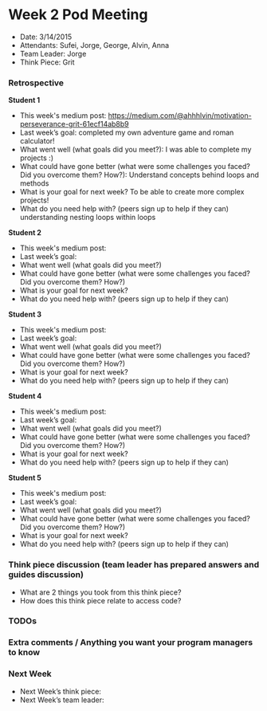 # Week 2 Pod Meeting

* Date: 3/14/2015
* Attendants: Sufei, Jorge, George, Alvin, Anna
* Team Leader: Jorge 
* Think Piece: Grit 

### Retrospective

**Student 1**

* This week's medium post: https://medium.com/@ahhhlvin/motivation-perseverance-grit-61ecf14ab8b9
* Last week’s goal: completed my own adventure game and roman calculator! 
* What went well (what goals did you meet?): I was able to complete my projects :) 
* What could have gone better (what were some challenges you faced? Did you overcome them? How?): Understand concepts behind loops and methods 
* What is your goal for next week? To be able to create more complex projects! 
* What do you need help with? (peers sign up to help if they can) understanding nesting loops within loops

**Student 2**

* This week's medium post:
* Last week’s goal:
* What went well (what goals did you meet?)
* What could have gone better (what were some challenges you faced? Did you overcome them? How?)
* What is your goal for next week?
* What do you need help with? (peers sign up to help if they can)

**Student 3**

* This week's medium post:
* Last week’s goal:
* What went well (what goals did you meet?)
* What could have gone better (what were some challenges you faced? Did you overcome them? How?)
* What is your goal for next week?
* What do you need help with? (peers sign up to help if they can)

**Student 4**

* This week's medium post:
* Last week’s goal:
* What went well (what goals did you meet?)
* What could have gone better (what were some challenges you faced? Did you overcome them? How?)
* What is your goal for next week?
* What do you need help with? (peers sign up to help if they can)

**Student 5**

* This week's medium post:
* Last week’s goal:
* What went well (what goals did you meet?)
* What could have gone better (what were some challenges you faced? Did you overcome them? How?)
* What is your goal for next week?
* What do you need help with? (peers sign up to help if they can)

### Think piece discussion (team leader has prepared answers and guides discussion)

* What are 2 things you took from this think piece?
* How does this think piece relate to access code?

### TODOs

### Extra comments / Anything you want your program managers to know

### Next Week

* Next Week’s think piece:
* Next Week’s team leader:


